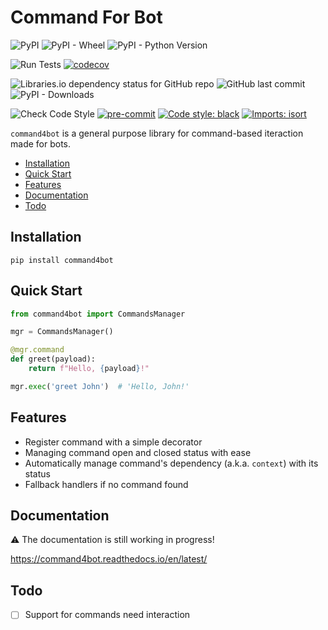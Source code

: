 # Command For Bot

![PyPI](https://img.shields.io/pypi/v/command4bot)
![PyPI - Wheel](https://img.shields.io/pypi/wheel/command4bot)
![PyPI - Python Version](https://img.shields.io/pypi/pyversions/command4bot)

![Run Tests](https://github.com/AllanChain/command4bot/workflows/Run%20Tests/badge.svg)
[![codecov](https://codecov.io/gh/AllanChain/command4bot/branch/master/graph/badge.svg?token=RJV7MMZC5D)](https://codecov.io/gh/AllanChain/command4bot)

![Libraries.io dependency status for GitHub repo](https://img.shields.io/librariesio/github/AllanChain/command4bot)
![GitHub last commit](https://img.shields.io/github/last-commit/AllanChain/command4bot)
![PyPI - Downloads](https://img.shields.io/pypi/dm/command4bot)

![Check Code Style](https://github.com/AllanChain/command4bot/workflows/Check%20Code%20Style/badge.svg)
[![pre-commit](https://img.shields.io/badge/pre--commit-enabled-brightgreen?logo=pre-commit&logoColor=white)](https://github.com/pre-commit/pre-commit)
[![Code style: black](https://img.shields.io/badge/code%20style-black-000000.svg)](https://github.com/psf/black)
[![Imports: isort](https://img.shields.io/badge/%20imports-isort-%231674b1?style=flat&labelColor=ef8336)](https://pycqa.github.io/isort/)

`command4bot` is a general purpose library for command-based iteraction made for bots.

- [Installation](#installation)
- [Quick Start](#quick-start)
- [Features](#features)
- [Documentation](#documentation)
- [Todo](#todo)

## Installation

```shell
pip install command4bot
```

## Quick Start

```python
from command4bot import CommandsManager

mgr = CommandsManager()

@mgr.command
def greet(payload):
    return f"Hello, {payload}!"

mgr.exec('greet John')  # 'Hello, John!'
```

## Features

- Register command with a simple decorator
- Managing command open and closed status with ease
- Automatically manage command's dependency (a.k.a. `context`) with its status
- Fallback handlers if no command found

## Documentation

:warning: The documentation is still working in progress!

<https://command4bot.readthedocs.io/en/latest/>

## Todo

- [ ] Support for commands need interaction
